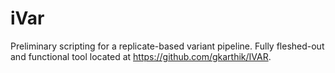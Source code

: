 # iVar

Preliminary scripting for a replicate-based variant pipeline. Fully fleshed-out and functional tool located at https://github.com/gkarthik/IVAR.
